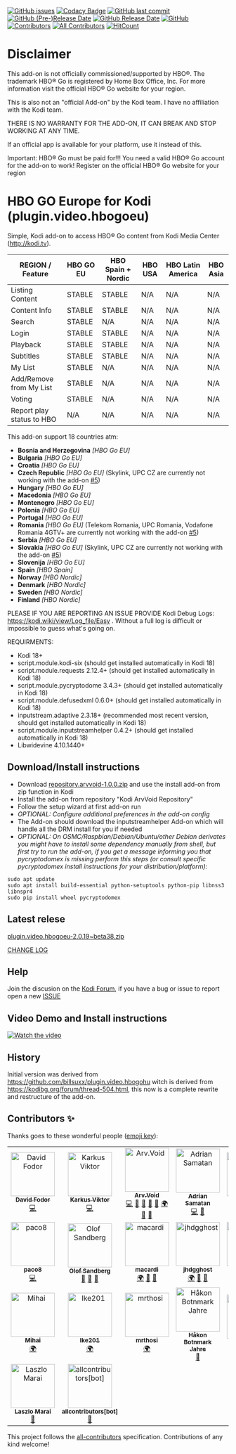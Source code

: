 [![GitHub issues](https://img.shields.io/github/issues/arvvoid/plugin.video.hbogoeu?style=flat)](https://github.com/arvvoid/plugin.video.hbogoeu/issues) [![Codacy Badge](https://api.codacy.com/project/badge/Grade/9168cc04d56d480ea3987db569d89f44)](https://www.codacy.com/manual/arvvoid/plugin.video.hbogoeu?utm_source=github.com&amp;utm_medium=referral&amp;utm_content=arvvoid/plugin.video.hbogoeu&amp;utm_campaign=Badge_Grade) [![GitHub last commit](https://img.shields.io/github/last-commit/arvvoid/plugin.video.hbogoeu?style=flat)](https://github.com/arvvoid/plugin.video.hbogoeu/commits/master) [![GitHub (Pre-)Release Date](https://img.shields.io/github/release-date-pre/arvvoid/plugin.video.hbogoeu?label=last%20pre-release&style=flat)](#pre-rel) [![GitHub Release Date](https://img.shields.io/github/release-date/arvvoid/plugin.video.hbogoeu?style=flat)](#release) [![GitHub](https://img.shields.io/github/license/arvvoid/plugin.video.hbogoeu?style=flat)](https://opensource.org/licenses/gpl-2.0.php) [![Contributors](https://img.shields.io/github/contributors/arvvoid/plugin.video.hbogoeu.svg)](https://github.com/arvvoid/plugin.video.hbogoeu/graphs/contributors) [![All Contributors](https://img.shields.io/badge/all_contributors-23-orange.svg?style=flat-square)](#contributors) [![HitCount](http://hits.dwyl.io/arvvoid/pluginvideohbogoeu.svg)](http://hits.dwyl.io/arvvoid/pluginvideohbogoeu)


# Disclaimer

This add-on is not officially commissioned/supported by HBO®. The trademark HBO® Go is registered by Home Box Office, Inc.
For more information visit the official HBO® Go website for your region.

This is also not an "official Add-on" by the Kodi team. I have no affiliation with the Kodi team.

THERE IS NO WARRANTY FOR THE ADD-ON, IT CAN BREAK AND STOP WORKING AT ANY TIME.

If an official app is available for your platform, use it instead of this.

Important: HBO® Go must be paid for!!! You need a valid HBO® Go account for the add-on to work!
Register on the official HBO® Go website for your region

# HBO GO Europe for Kodi (plugin.video.hbogoeu)

Simple, Kodi add-on to access HBO® Go content from Kodi Media Center (http://kodi.tv).

| REGION / Feature           | HBO GO EU | HBO Spain + Nordic | HBO USA | HBO Latin America | HBO Asia |
|----------------------------|-----------|--------------------|---------|-------------------|----------|
| Listing Content            | STABLE    | STABLE             | N/A     | N/A               | N/A      |
| Content Info               | STABLE    | STABLE             | N/A     | N/A               | N/A      |
| Search                     | STABLE    | N/A                | N/A     | N/A               | N/A      |
| Login                      | STABLE    | STABLE             | N/A     | N/A               | N/A      |
| Playback                   | STABLE    | STABLE             | N/A     | N/A               | N/A      |
| Subtitles                  | STABLE    | STABLE             | N/A     | N/A               | N/A      |
| My List                    | STABLE    | N/A                | N/A     | N/A               | N/A      |
| Add/Remove from My List    | STABLE    | N/A                | N/A     | N/A               | N/A      |
| Voting                     | STABLE    | N/A                | N/A     | N/A               | N/A      |
| Report play  status to HBO | N/A       | N/A                | N/A     | N/A               | N/A      |


This add-on support 18 countries atm: 
*  __Bosnia and Herzegovina__ *[HBO Go EU]* 
*  __Bulgaria__ *[HBO Go EU]* 
*  __Croatia__ *[HBO Go EU]* 
*  __Czech Republic__ *[HBO Go EU]*  (Skylink, UPC CZ are currently not working with the add-on [#5](https://github.com/arvvoid/plugin.video.hbogoeu/issues/5))
*  __Hungary__ *[HBO Go EU]* 
*  __Macedonia__ *[HBO Go EU]* 
*  __Montenegro__ *[HBO Go EU]* 
*  __Polonia__ *[HBO Go EU]* 
*  __Portugal__ *[HBO Go EU]* 
*  __Romania__ *[HBO Go EU]*  (Telekom Romania, UPC Romania, Vodafone Romania 4GTV+ are currently not working with the add-on [#5](https://github.com/arvvoid/plugin.video.hbogoeu/issues/5))
*  __Serbia__ *[HBO Go EU]* 
*  __Slovakia__ *[HBO Go EU]*  (Skylink, UPC CZ are currently not working with the add-on [#5](https://github.com/arvvoid/plugin.video.hbogoeu/issues/5))
*  __Slovenija__ *[HBO Go EU]* 
*  __Spain__ *[HBO Spain]* 
*  __Norway__ *[HBO Nordic]* 
*  __Denmark__ *[HBO Nordic]* 
*  __Sweden__ *[HBO Nordic]* 
*  __Finland__ *[HBO Nordic]*

PLEASE IF YOU ARE REPORTING AN ISSUE PROVIDE Kodi Debug Logs: https://kodi.wiki/view/Log_file/Easy . Without a full log is difficult or impossible to guess what's going on.

REQUIRMENTS:
*  Kodi 18+
*  script.module.kodi-six (should get installed automatically in Kodi 18)
*  script.module.requests 2.12.4+ (should get installed automatically in Kodi 18)
*  script.module.pycryptodome 3.4.3+ (should get installed automatically in Kodi 18)
*  script.module.defusedxml 0.6.0+ (should get installed automatically in Kodi 18)
*  inputstream.adaptive 2.3.18+ (recommended most recent version, should get installed automatically in Kodi 18)
*  script.module.inputstreamhelper 0.4.2+ (should get installed automatically in Kodi 18)
*  Libwidevine 4.10.1440+

## Download/Install instructions

* Download [repository.arvvoid-1.0.0.zip](https://raw.github.com/arvvoid/repository.arvvoid/master/repository.arvvoid/repository.arvvoid-1.0.0.zip) and use the install add-on from zip function in Kodi
* Install the add-on from repository "Kodi ArvVoid Repository"
* Follow the setup wizard at first add-on run
* *OPTIONAL: Configure additional preferences in the add-on config*
* The Add-on should download the inputstreamhelper Add-on which will handle all the DRM install for you if needed
* *OPTIONAL: On OSMC/Raspbian/Debian/Ubuntu/other Debian derivates you might have to install some dependency manually from shell, but first try to run the add-on, if you get a message informing you that pycryptodomex is missing perform this steps (or consult specific pycryptodomex install instructions for your distribution/platform):*
```
sudo apt update
sudo apt install build-essential python-setuptools python-pip libnss3 libnspr4
sudo pip install wheel pycryptodomex
```

## Latest relese

[plugin.video.hbogoeu-2.0.19~beta38.zip](https://github.com/arvvoid/repository.arvvoid/raw/master/plugin.video.hbogoeu/plugin.video.hbogoeu-2.0.19~beta38.zip)

[CHANGE LOG](https://github.com/arvvoid/plugin.video.hbogoeu/blob/master/changelog.md)

## Help

Join the discusion on the [Kodi Forum](https://forum.kodi.tv/showthread.php?tid=339798), if you have a bug or issue to report open a new [ISSUE](https://github.com/arvvoid/plugin.video.hbogoeu/issues)

## Video Demo and Install instructions

[![Watch the video](https://img.youtube.com/vi/m326rV0vH8Q/hqdefault.jpg)](https://youtu.be/m326rV0vH8Q)

## History

Initial version was derived from https://github.com/billsuxx/plugin.video.hbogohu witch is derived from https://kodibg.org/forum/thread-504.html, this now is a complete rewrite and restructure of the add-on.

## Contributors ✨

Thanks goes to these wonderful people ([emoji key](https://allcontributors.org/docs/en/emoji-key)):

<!-- ALL-CONTRIBUTORS-LIST:START - Do not remove or modify this section -->
<!-- prettier-ignore -->
<table>
  <tr>
    <td align="center"><a href="https://github.com/billsuxx"><img src="https://avatars3.githubusercontent.com/u/4318995?v=4" width="100px;" alt="David Fodor"/><br /><sub><b>David Fodor</b></sub></a><br /><a href="https://github.com/arvvoid/plugin.video.hbogoeu/commits?author=billsuxx" title="Code">💻</a></td>
    <td align="center"><a href="https://github.com/karkusviktor"><img src="https://avatars1.githubusercontent.com/u/14263851?v=4" width="100px;" alt="Karkus Viktor"/><br /><sub><b>Karkus Viktor</b></sub></a><br /><a href="https://github.com/arvvoid/plugin.video.hbogoeu/commits?author=karkusviktor" title="Code">💻</a></td>
    <td align="center"><a href="https://github.com/arvvoid"><img src="https://avatars2.githubusercontent.com/u/46710439?v=4" width="100px;" alt="Arv.Void"/><br /><sub><b>Arv.Void</b></sub></a><br /><a href="https://github.com/arvvoid/plugin.video.hbogoeu/commits?author=arvvoid" title="Code">💻</a> <a href="https://github.com/arvvoid/plugin.video.hbogoeu/commits?author=arvvoid" title="Documentation">📖</a> <a href="#ideas-arvvoid" title="Ideas, Planning, & Feedback">🤔</a> <a href="#maintenance-arvvoid" title="Maintenance">🚧</a> <a href="#review-arvvoid" title="Reviewed Pull Requests">👀</a> <a href="#translation-arvvoid" title="Translation">🌍</a> <a href="https://github.com/arvvoid/plugin.video.hbogoeu/issues?q=author%3Aarvvoid" title="Bug reports">🐛</a> <a href="#question-arvvoid" title="Answering Questions">💬</a></td>
    <td align="center"><a href="https://github.com/Sakerdot"><img src="https://avatars3.githubusercontent.com/u/9504138?v=4" width="100px;" alt="Adrian Samatan"/><br /><sub><b>Adrian Samatan</b></sub></a><br /><a href="https://github.com/arvvoid/plugin.video.hbogoeu/commits?author=Sakerdot" title="Code">💻</a> <a href="#ideas-Sakerdot" title="Ideas, Planning, & Feedback">🤔</a></td>
    <td align="center"><a href="http://ajnasz.hu"><img src="https://avatars1.githubusercontent.com/u/38329?v=4" width="100px;" alt="Lajos Koszti"/><br /><sub><b>Lajos Koszti</b></sub></a><br /><a href="#translation-Ajnasz" title="Translation">🌍</a> <a href="https://github.com/arvvoid/plugin.video.hbogoeu/commits?author=Ajnasz" title="Code">💻</a> <a href="https://github.com/arvvoid/plugin.video.hbogoeu/issues?q=author%3AAjnasz" title="Bug reports">🐛</a></td>
    <td align="center"><a href="https://github.com/yuppity"><img src="https://avatars3.githubusercontent.com/u/18071690?v=4" width="100px;" alt="yuppity"/><br /><sub><b>yuppity</b></sub></a><br /><a href="https://github.com/arvvoid/plugin.video.hbogoeu/commits?author=yuppity" title="Code">💻</a> <a href="https://github.com/arvvoid/plugin.video.hbogoeu/issues?q=author%3Ayuppity" title="Bug reports">🐛</a></td>
    <td align="center"><a href="https://github.com/awdAvenger"><img src="https://avatars2.githubusercontent.com/u/13065046?v=4" width="100px;" alt="Knut Tidemann"/><br /><sub><b>Knut Tidemann</b></sub></a><br /><a href="https://github.com/arvvoid/plugin.video.hbogoeu/issues?q=author%3AawdAvenger" title="Bug reports">🐛</a> <a href="https://github.com/arvvoid/plugin.video.hbogoeu/commits?author=awdAvenger" title="Code">💻</a></td>
  </tr>
  <tr>
    <td align="center"><a href="https://github.com/Paco8"><img src="https://avatars1.githubusercontent.com/u/5084042?v=4" width="100px;" alt="paco8"/><br /><sub><b>paco8</b></sub></a><br /><a href="https://github.com/arvvoid/plugin.video.hbogoeu/commits?author=paco8" title="Code">💻</a></td>
    <td align="center"><a href="https://github.com/PolliSoft"><img src="https://avatars0.githubusercontent.com/u/563252?v=4" width="100px;" alt="Olof Sandberg"/><br /><sub><b>Olof Sandberg</b></sub></a><br /><a href="https://github.com/arvvoid/plugin.video.hbogoeu/issues?q=author%3APolliSoft" title="Bug reports">🐛</a> <a href="#ideas-PolliSoft" title="Ideas, Planning, & Feedback">🤔</a> <a href="#userTesting-PolliSoft" title="User Testing">📓</a></td>
    <td align="center"><a href="https://github.com/macardi"><img src="https://avatars0.githubusercontent.com/u/71271?v=4" width="100px;" alt="macardi"/><br /><sub><b>macardi</b></sub></a><br /><a href="#translation-macardi" title="Translation">🌍</a> <a href="#ideas-macardi" title="Ideas, Planning, & Feedback">🤔</a> <a href="#userTesting-macardi" title="User Testing">📓</a></td>
    <td align="center"><a href="https://github.com/jhdgghost"><img src="https://avatars2.githubusercontent.com/u/25726039?v=4" width="100px;" alt="jhdgghost"/><br /><sub><b>jhdgghost</b></sub></a><br /><a href="#translation-jhdgghost" title="Translation">🌍</a> <a href="#ideas-jhdgghost" title="Ideas, Planning, & Feedback">🤔</a> <a href="#userTesting-jhdgghost" title="User Testing">📓</a></td>
    <td align="center"><a href="https://github.com/jumakki"><img src="https://avatars3.githubusercontent.com/u/32912134?v=4" width="100px;" alt="jumakki"/><br /><sub><b>jumakki</b></sub></a><br /><a href="#translation-jumakki" title="Translation">🌍</a> <a href="https://github.com/arvvoid/plugin.video.hbogoeu/issues?q=author%3Ajumakki" title="Bug reports">🐛</a> <a href="#ideas-jumakki" title="Ideas, Planning, & Feedback">🤔</a> <a href="#userTesting-jumakki" title="User Testing">📓</a></td>
    <td align="center"><a href="https://github.com/sanangel"><img src="https://avatars1.githubusercontent.com/u/20192587?v=4" width="100px;" alt="sanangel"/><br /><sub><b>sanangel</b></sub></a><br /><a href="#ideas-sanangel" title="Ideas, Planning, & Feedback">🤔</a> <a href="#userTesting-sanangel" title="User Testing">📓</a></td>
    <td align="center"><a href="http://www.el-magnifico.org"><img src="https://avatars0.githubusercontent.com/u/697599?v=4" width="100px;" alt="Alfonso E.M."/><br /><sub><b>Alfonso E.M.</b></sub></a><br /><a href="#ideas-alfem" title="Ideas, Planning, & Feedback">🤔</a> <a href="#userTesting-alfem" title="User Testing">📓</a></td>
  </tr>
  <tr>
    <td align="center"><a href="http://mihai.discuta-liber.com/"><img src="https://avatars1.githubusercontent.com/u/14995307?v=4" width="100px;" alt="Mihai"/><br /><sub><b>Mihai</b></sub></a><br /><a href="#translation-tmihai20" title="Translation">🌍</a></td>
    <td align="center"><a href="https://github.com/Ike201"><img src="https://avatars2.githubusercontent.com/u/51044106?v=4" width="100px;" alt="Ike201"/><br /><sub><b>Ike201</b></sub></a><br /><a href="#translation-Ike201" title="Translation">🌍</a></td>
    <td align="center"><a href="https://github.com/mrthosi"><img src="https://avatars2.githubusercontent.com/u/55213305?v=4" width="100px;" alt="mrthosi"/><br /><sub><b>mrthosi</b></sub></a><br /><a href="#translation-mrthosi" title="Translation">🌍</a></td>
    <td align="center"><a href="http://håkonjahre.no"><img src="https://avatars3.githubusercontent.com/u/1866620?v=4" width="100px;" alt="Håkon Botnmark Jahre"/><br /><sub><b>Håkon Botnmark Jahre</b></sub></a><br /><a href="https://github.com/arvvoid/plugin.video.hbogoeu/issues?q=author%3Ahaakobja" title="Bug reports">🐛</a></td>
    <td align="center"><a href="https://github.com/sile70000"><img src="https://avatars2.githubusercontent.com/u/46074370?v=4" width="100px;" alt="sile70000"/><br /><sub><b>sile70000</b></sub></a><br /><a href="https://github.com/arvvoid/plugin.video.hbogoeu/issues?q=author%3Asile70000" title="Bug reports">🐛</a> <a href="#ideas-sile70000" title="Ideas, Planning, & Feedback">🤔</a> <a href="#userTesting-sile70000" title="User Testing">📓</a></td>
    <td align="center"><a href="https://github.com/ntilagoa"><img src="https://avatars1.githubusercontent.com/u/13465787?v=4" width="100px;" alt="ntilagoa"/><br /><sub><b>ntilagoa</b></sub></a><br /><a href="https://github.com/arvvoid/plugin.video.hbogoeu/issues?q=author%3Antilagoa" title="Bug reports">🐛</a></td>
    <td align="center"><a href="http://www.autorinomina.it"><img src="https://avatars2.githubusercontent.com/u/3257156?v=4" width="100px;" alt="Stefano Gottardo"/><br /><sub><b>Stefano Gottardo</b></sub></a><br /><a href="#ideas-CastagnaIT" title="Ideas, Planning, & Feedback">🤔</a> <a href="https://github.com/arvvoid/plugin.video.hbogoeu/commits?author=CastagnaIT" title="Code">💻</a></td>
  </tr>
  <tr>
    <td align="center"><a href="http://noispot.com"><img src="https://avatars3.githubusercontent.com/u/6267837?v=4" width="100px;" alt="Laszlo Marai"/><br /><sub><b>Laszlo Marai</b></sub></a><br /><a href="#ideas-atleta" title="Ideas, Planning, & Feedback">🤔</a></td>
    <td align="center"><a href="https://github.com/all-contributors/all-contributors-bot"><img src="https://avatars3.githubusercontent.com/u/46843839?v=4" width="100px;" alt="allcontributors[bot]"/><br /><sub><b>allcontributors[bot]</b></sub></a><br /><a href="https://github.com/arvvoid/plugin.video.hbogoeu/commits?author=allcontributors" title="Documentation">📖</a></td>
  </tr>
</table>

<!-- ALL-CONTRIBUTORS-LIST:END -->

This project follows the [all-contributors](https://github.com/all-contributors/all-contributors) specification. Contributions of any kind welcome!
